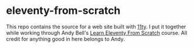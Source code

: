 eleventy-from-scratch
=====================

This repo contains the source for a web site built with [11ty]. I put it together while working through Andy Bell's [Learn Eleventy From Scratch] course. All credit for anything good in here belongs to Andy.

[11ty]: https://www.11ty.dev/
[Learn Eleventy From Scratch]: https://learneleventyfromscratch.com/
